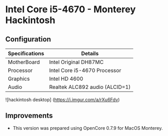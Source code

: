 # Intel Core i5-4670 - Monterey Hackintosh
## Configuration

| Specifications | Details                                                  |
| ------------------- | ------------------------------------------- |
| MotherBoard     | Intel Original DH87MC      					|
| Processor           | Intel Core i5-4670 Processor    		    |
| Graphics | Intel HD 4600               |
| Audio          | Realtek ALC892 audio (ALCID=1)            |

![hackintosh desktop] (https://i.imgur.com/a/rXu6Fdv)
## Improvements
- This version was prepared using OpenCore 0.7.9 for MacOS Monterey.


